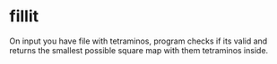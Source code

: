 # fillit
On input you have file with tetraminos, program checks if its valid and returns the smallest possible square map with them tetraminos inside.
